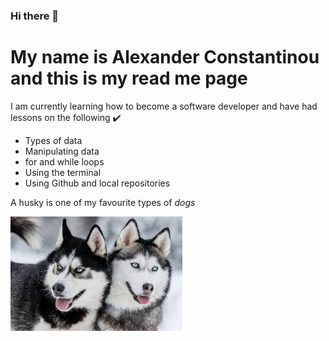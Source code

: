 ### Hi there 👋


# **My name is Alexander Constantinou and this is my read me page**

I am currently learning how to become a software developer and have had lessons on the following ✔️
-  Types of data
-  Manipulating data
-  for and while loops
-  Using the terminal
-  Using Github and local repositories

A husky is one of my favourite types of *dogs*

![image of a 2 husky dogs.](https://github.com/AlexC079/AlexC079/blob/main/Husky%20Picture.jfif)



<!--
**AlexC079/AlexC079** is a ✨ _special_ ✨ repository because its `README.md` (this file) appears on your GitHub profile.

Here are some ideas to get you started:

- 🔭 I’m currently working on ...
- 🌱 I’m currently learning ...
- 👯 I’m looking to collaborate on ...
- 🤔 I’m looking for help with ...
- 💬 Ask me about ...
- 📫 How to reach me: ...
- 😄 Pronouns: ...
- ⚡ Fun fact: ...
-->
